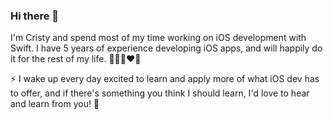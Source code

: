 ### Hi there 👋

I'm Cristy and spend most of my time working on iOS development with Swift. I have 5 years of experience developing iOS apps, and will happily do it for the rest of my life. 👩🏻‍💻♥️📱

⚡️ I wake up every day excited to learn and apply more of what iOS dev has to offer, and if there's something you think I should learn, I'd love to hear and learn from you! 💬

<!--
**cristydobson/cristydobson** is a ✨ _special_ ✨ repository because its `README.md` (this file) appears on your GitHub profile.

Here are some ideas to get you started:

- 🔭 I’m currently working on ...
- 🌱 I’m currently learning ...
- 👯 I’m looking to collaborate on ...
- 🤔 I’m looking for help with ...
- 💬 Ask me about ...
- ⚡ Fun fact: ...
-->


